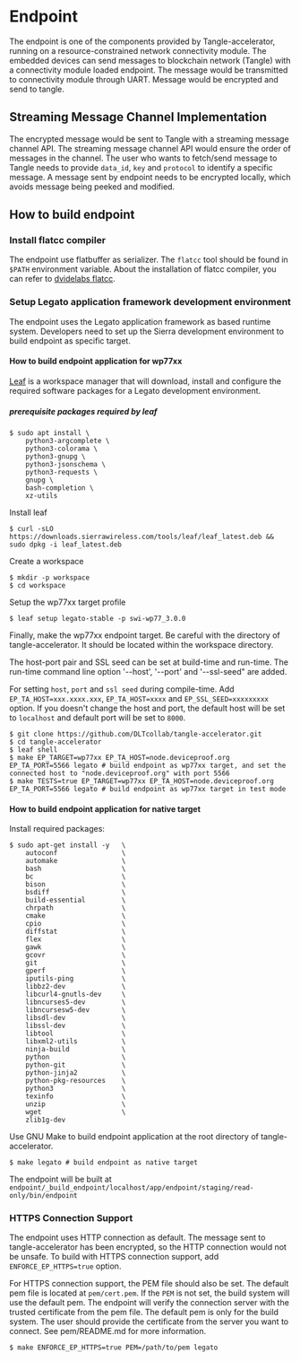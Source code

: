 # Endpoint

The endpoint is one of the components provided by Tangle-accelerator, running on a resource-constrained network connectivity module. The embedded devices can send messages to blockchain network (Tangle) with a connectivity module loaded endpoint. The message would be transmitted to connectivity module through UART. Message would be encrypted and send to tangle.

## Streaming Message Channel Implementation

The encrypted message would be sent to Tangle with a streaming message channel API. The streaming message channel API would ensure the order of messages in the channel. The user who wants to fetch/send message to Tangle needs to provide `data_id`, `key` and `protocol` to identify a specific message.
A message sent by endpoint needs to be encrypted locally, which avoids message being peeked and modified.

## How to build endpoint

### Install flatcc compiler
The endpoint use flatbuffer as serializer. The `flatcc` tool should be found in `$PATH` environment variable.
About the installation of flatcc compiler, you can refer to [dvidelabs flatcc](https://github.com/dvidelabs/flatcc#quickstart).

### Setup Legato application framework development environment

The endpoint uses the Legato application framework as based runtime system. Developers need to set up the Sierra development environment to build endpoint as specific target.

#### How to build endpoint application for wp77xx

[Leaf](https://docs.legato.io/latest/toolsLeaf.html) is a workspace manager that will download, install and configure the required software packages for a Legato development environment.

##### prerequisite packages required by leaf

```shell
$ sudo apt install \
    python3-argcomplete \
    python3-colorama \
    python3-gnupg \
    python3-jsonschema \
    python3-requests \
    gnupg \
    bash-completion \
    xz-utils
```

Install leaf

```shell
$ curl -sLO https://downloads.sierrawireless.com/tools/leaf/leaf_latest.deb && sudo dpkg -i leaf_latest.deb
```

Create a workspace

```shell
$ mkdir -p workspace
$ cd workspace
```

Setup the wp77xx target profile

```shell
$ leaf setup legato-stable -p swi-wp77_3.0.0
```

Finally, make the wp77xx endpoint target. Be careful with the directory of tangle-accelerator. It should be located within the workspace directory.

The host-port pair and SSL seed can be set at build-time and run-time. The run-time command line option '--host', '--port' and '--ssl-seed" are added. 

For setting `host`, `port` and `ssl seed` during compile-time. Add `EP_TA_HOST=xxx.xxxx.xxx`, `EP_TA_HOST=xxxx` and `EP_SSL_SEED=xxxxxxxxx` option. If you doesn't change the host and port, the default host will be set to `localhost` and default port will be set to `8000`.

```shell
$ git clone https://github.com/DLTcollab/tangle-accelerator.git
$ cd tangle-accelerator
$ leaf shell
$ make EP_TARGET=wp77xx EP_TA_HOST=node.deviceproof.org EP_TA_PORT=5566 legato # build endpoint as wp77xx target, and set the connected host to "node.deviceproof.org" with port 5566
$ make TESTS=true EP_TARGET=wp77xx EP_TA_HOST=node.deviceproof.org EP_TA_PORT=5566 legato # build endpoint as wp77xx target in test mode
```

#### How to build endpoint application for native target

Install required packages:

```shell
$ sudo apt-get install -y   \
    autoconf                \
    automake                \
    bash                    \
    bc                      \
    bison                   \
    bsdiff                  \
    build-essential         \
    chrpath                 \
    cmake                   \
    cpio                    \
    diffstat                \
    flex                    \
    gawk                    \
    gcovr                   \
    git                     \
    gperf                   \
    iputils-ping            \
    libbz2-dev              \
    libcurl4-gnutls-dev     \
    libncurses5-dev         \
    libncursesw5-dev        \
    libsdl-dev              \
    libssl-dev              \
    libtool                 \
    libxml2-utils           \
    ninja-build             \
    python                  \
    python-git              \
    python-jinja2           \
    python-pkg-resources    \
    python3                 \
    texinfo                 \
    unzip                   \
    wget                    \
    zlib1g-dev
```

Use GNU Make to build endpoint application at the root directory of tangle-accelerator.

```shell
$ make legato # build endpoint as native target
```

The endpoint will be built at `endpoint/_build_endpoint/localhost/app/endpoint/staging/read-only/bin/endpoint`

### HTTPS Connection Support

The endpoint uses HTTP connection as default. The message sent to tangle-accelerator has been encrypted, so the HTTP connection would not be unsafe. To build with HTTPS connection support, add `ENFORCE_EP_HTTPS=true` option.

For HTTPS connection support, the PEM file should also be set. The default pem file is located at `pem/cert.pem`. If the `PEM` is not set, the build system will use the default pem. The endpoint will verify the connection server with the trusted certificate from the pem file. The default pem is only for the build system. The user should provide the certificate from the server you want to connect. See pem/README.md for more information.

```shell
$ make ENFORCE_EP_HTTPS=true PEM=/path/to/pem legato
```
